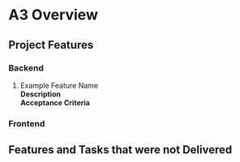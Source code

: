 # A3 Overview


## Project Features

### Backend
1. Example Feature Name <br/>
**Description** <br/>
**Acceptance Criteria**

 


### Frontend


## Features and Tasks that were not Delivered
